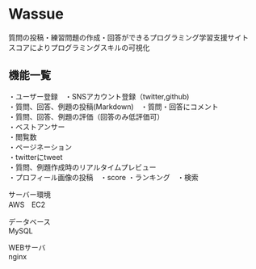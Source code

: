 # Wassue

質問の投稿・練習問題の作成・回答ができるプログラミング学習支援サイト  
スコアによりプログラミングスキルの可視化

## 機能一覧
・ユーザー登録　・SNSアカウント登録（twitter,github)  
・質問、回答、例題の投稿(Markdown)　・質問・回答にコメント   
・質問、回答、例題の評価（回答のみ低評価可）  
・ベストアンサー  
・閲覧数  
・ページネーション  
・twitterにtweet  
・質問、例題作成時のリアルタイムプレビュー  
・プロフィール画像の投稿　・score ・ランキング　・検索  
  
  
サーバー環境   
AWS　EC2  

データベース  
MySQL  

WEBサーバ  
nginx

